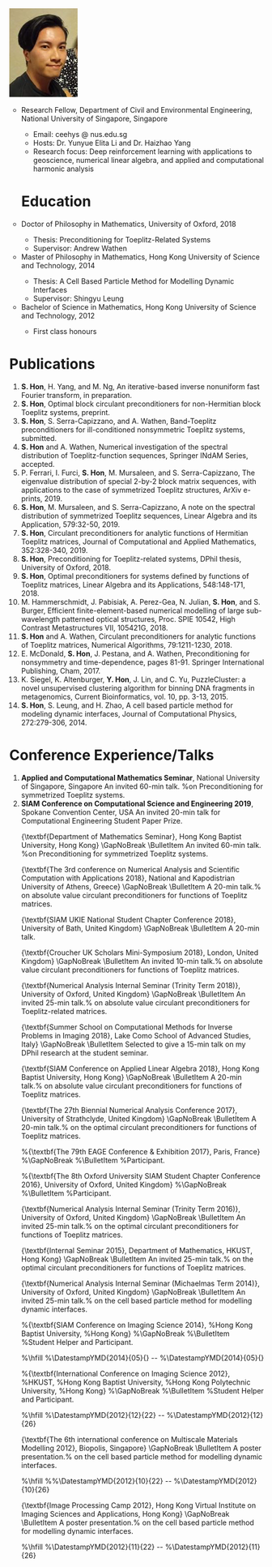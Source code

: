 <img src="my pic.png" class="img-responsive" alt="">

<ul style="list-style-type:circle;">
<li>Research Fellow, Department of Civil and Environmental Engineering, National University of Singapore, Singapore</li>
  <ul>
    <li>Email: ceehys @ nus.edu.sg</li>
    <li>Hosts: Dr. Yunyue Elita Li and Dr. Haizhao Yang</li>
    <li>Research focus: Deep reinforcement learning with applications to geoscience, numerical linear algebra, and applied and computational harmonic analysis</li>
  </ul>

<h1>Education</h1>

<li>Doctor of Philosophy in Mathematics, University of Oxford, 2018</li>
  <ul>
    <li>Thesis: Preconditioning for Toeplitz-Related Systems</li>
    <li>Supervisor: Andrew Wathen</li>
  </ul>

<li>Master of Philosophy in Mathematics, Hong Kong University of Science and Technology, 2014</li>
  <ul>
    <li>Thesis: A Cell Based Particle Method for Modelling Dynamic Interfaces</li>
    <li>Supervisor: Shingyu Leung</li>
  </ul>

<li>Bachelor of Science in Mathematics, Hong Kong University of Science and Technology, 2012</li>
  <ul>
    <li>First class honours</li>
  </ul>
</ul>

<h1>Publications</h1>

<ol>

<li><b>S. Hon</b>, H. Yang, and M. Ng, An iterative-based inverse nonuniform fast Fourier transform, in preparation.</li>

<li><b>S. Hon</b>, Optimal block circulant preconditioners for non-Hermitian block Toeplitz systems, preprint.</li>

<li><b>S. Hon</b>, S. Serra-Capizzano, and A. Wathen, Band-Toeplitz preconditioners for ill-conditioned nonsymmetric Toeplitz systems, submitted.</li>

<li> <b>S. Hon</b> and A. Wathen, Numerical investigation of the spectral distribution of Toeplitz-function sequences, Springer INdAM Series, accepted.</li>

<li>P. Ferrari, I. Furci, <b>S. Hon</b>, M. Mursaleen, and S. Serra-Capizzano, The eigenvalue distribution of special 2-by-2 block matrix sequences, with applications to the case of symmetrized Toeplitz structures, ArXiv e-prints, 2019.</li>

<li><b>S. Hon</b>, M. Mursaleen, and S. Serra-Capizzano, A note on the spectral distribution of symmetrized Toeplitz sequences, Linear Algebra and its Application, 579:32-50, 2019.</li>

<li><b>S. Hon</b>, Circulant preconditioners for analytic functions of Hermitian Toeplitz matrices, Journal of Computational and Applied Mathematics, 352:328-340, 2019.</li>
  
<li><b>S. Hon</b>, Preconditioning for Toeplitz-related systems, DPhil thesis, University of Oxford, 2018.</li>

<li><b>S. Hon</b>, Optimal preconditioners for systems defined by functions of Toeplitz matrices, Linear Algebra and its Applications, 548:148-171, 2018.</li>

<li>M. Hammerschmidt, J. Pabisiak, A. Perez-Gea, N. Julian, <b>S. Hon</b>, and S. Burger, Efficient finite-element-based numerical modelling of large sub-wavelength patterned optical structures, Proc. SPIE 10542, High Contrast Metastructures VII, 105421G, 2018.</li>

<li><b>S. Hon</b> and A. Wathen, Circulant preconditioners for analytic functions of Toeplitz matrices, Numerical Algorithms, 79:1211-1230, 2018.</li>

<li>E. McDonald, <b>S. Hon</b>, J. Pestana, and A. Wathen, Preconditioning for nonsymmetry and time-dependence, pages 81-91. Springer International Publishing, Cham, 2017.</li>

<li>K. Siegel, K. Altenburger, <b>Y. Hon</b>, J. Lin, and C. Yu, PuzzleCluster: a novel unsupervised clustering algorithm for binning DNA fragments in metagenomics, Current Bioinformatics, vol. 10, pp. 3-13, 2015.</li>

<li><b>S. Hon</b>, S. Leung, and H. Zhao, A cell based particle method for modeling dynamic interfaces, Journal of Computational Physics, 272:279-306, 2014.</li>
</ol>






<h1>Conference Experience/Talks</h1>

<ol>

<li><b>Applied and Computational Mathematics Seminar</b>, National University of Singapore, Singapore
An invited 60-min talk. %on Preconditioning for symmetrized Toeplitz systems.


<li><b>SIAM Conference on Computational Science and Engineering 2019</b>, Spokane Convention Center, USA
An invited 20-min talk for Computational Engineering Student Paper Prize.

{\textbf{Department of Mathematics Seminar}, Hong Kong Baptist University, Hong Kong}
\GapNoBreak
\BulletItem
An invited 60-min talk. %on Preconditioning for symmetrized Toeplitz systems.


{\textbf{The 3rd conference on Numerical Analysis and Scientific Computation with Applications 2018}, National and Kapodistrian University of Athens, Greece}
\GapNoBreak
\BulletItem
A 20-min talk.% on absolute value circulant preconditioners for functions of Toeplitz matrices.


{\textbf{SIAM UKIE National Student Chapter Conference 2018}, University of Bath, United Kingdom}
\GapNoBreak
\BulletItem
A 20-min talk.

{\textbf{Croucher UK Scholars Mini-Symposium 2018}, London, United Kingdom}
\GapNoBreak
\BulletItem
An invited 10-min talk.% on absolute value circulant preconditioners for functions of Toeplitz matrices.

{\textbf{Numerical Analysis Internal Seminar (Trinity Term 2018)}, University of Oxford, United Kingdom}
\GapNoBreak
\BulletItem
An invited 25-min talk.% on absolute value circulant preconditioners for Toeplitz-related matrices.


{\textbf{Summer School on Computational Methods for Inverse Problems in Imaging 2018}, Lake Como School of Advanced Studies, Italy}
\GapNoBreak
\BulletItem
Selected to give a 15-min talk on my DPhil research at the student seminar.


{\textbf{SIAM Conference on Applied Linear Algebra 2018}, Hong Kong Baptist University, Hong Kong}
\GapNoBreak
\BulletItem
A 20-min talk.% on absolute value circulant preconditioners for functions of Toeplitz matrices.



{\textbf{The 27th Biennial Numerical Analysis Conference 2017}, University of Strathclyde, United Kingdom}
\GapNoBreak
\BulletItem
A 20-min talk.% on the optimal circulant preconditioners for functions of Toeplitz matrices.



%{\textbf{The 79th EAGE Conference \& Exhibition 2017}, Paris, France}
%\GapNoBreak
%\BulletItem
%Participant.


%{\textbf{The 8th Oxford University SIAM Student Chapter Conference 2016}, University of Oxford, United Kingdom}
%\GapNoBreak
%\BulletItem
%Participant.

{\textbf{Numerical Analysis Internal Seminar (Trinity Term 2016)}, University of Oxford, United Kingdom}
\GapNoBreak
\BulletItem
An invited 25-min talk.% on the optimal circulant preconditioners for functions of Toeplitz matrices.

{\textbf{Internal Seminar 2015}, Department of Mathematics, HKUST, Hong Kong}
\GapNoBreak
\BulletItem
An invited 25-min talk.% on the optimal circulant preconditioners for functions of Toeplitz matrices.



{\textbf{Numerical Analysis Internal Seminar (Michaelmas Term 2014)}, University of Oxford, United Kingdom}
\GapNoBreak
\BulletItem
An invited 25-min talk.% on the cell based particle method for modelling dynamic interfaces.



%{\textbf{SIAM Conference on Imaging Science 2014},
%Hong Kong Baptist University,
%Hong Kong}
%\GapNoBreak
%\BulletItem
%Student Helper and Participant.

%\hfill
%\DatestampYMD{2014}{05}{} --
%\DatestampYMD{2014}{05}{}


%{\textbf{International Conference on Imaging Science 2012},
%HKUST,
%Hong Kong Baptist University, 
%Hong Kong Polytechnic University,
%Hong Kong}
%\GapNoBreak
%\BulletItem
%Student Helper and Participant.

%\hfill
%\DatestampYMD{2012}{12}{22} --
%\DatestampYMD{2012}{12}{26}


{\textbf{The 6th international conference on Multiscale Materials Modelling 2012}, Biopolis, Singapore}
\GapNoBreak
\BulletItem
A poster presentation.% on the cell based particle method for modelling dynamic interfaces.

%\hfill
%%\DatestampYMD{2012}{10}{22} --
%\DatestampYMD{2012}{10}{26}

{\textbf{Image Processing Camp 2012}, Hong Kong Virtual Institute on Imaging Sciences and Applications, Hong Kong}
\GapNoBreak
\BulletItem
A poster presentation.% on the cell based particle method for modelling dynamic interfaces.

%\hfill
%\DatestampYMD{2012}{11}{22} --
%\DatestampYMD{2012}{11}{26}



</ol>



